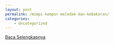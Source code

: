 ```yaml
---
layout: post
permalink: /mimpi-kompor-meledak-dan-kebakaran/
categories:
    - Uncategorized
---
```


[Baca Selengkapnya](/01)